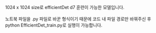 1024 x 1024 size로 efficientDet d7 훈련이 가능한 모델입니다.</br></br>
노트북 파일을 .py 파일로 바꾼 형식이기 때문에 코드 내 파일 경로만 바꿔주신 후 python EfficientDet_train.py로 실행이 가능합니다.
</br></br>

